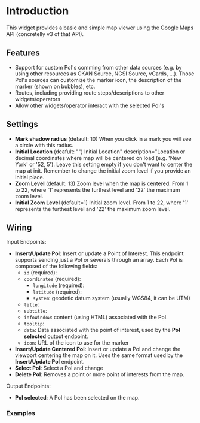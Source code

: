 # Introduction

This widget provides a basic and simple map viewer using the Google Maps API
(concretelly v3 of that API).

## Features

* Support for custom PoI's comming from other data sources (e.g. by using other
  resources as CKAN Source, NGSI Source, vCards, ...). Those PoI's sources can
  customize the marker icon, the description of the marker (shown on bubbles),
  etc.
* Routes, including providing route steps/descriptions to other
  widgets/operators
* Allow other widgets/operator interact with the selected PoI's

## Settings

- **Mark shadow radius** (default: 10) When you click in a mark you will see a
  circle with this radius.
- **Initial Location** (deafult: "") Initial Location" description="Location or
  decimal coordinates where map will be centered on load (e.g. 'New York' or
  '52, 5'). Leave this setting empty if you don't want to center the map at
  init. Remember to change the initial zoom level if you provide an initial
  place.
- **Zoom Level** (default: 13) Zoom level when the map is centered. From 1 to
  22, where '1' represents the furthest level and '22' the maximum zoom level.
- **Initial Zoom Level** (default=1) Initial zoom level. From 1 to 22, where '1'
  represents the furthest level and '22' the maximum zoom level.

## Wiring

Input Endpoints:

- **Insert/Update PoI**: Insert or update a Point of Interest. This endpoint
  supports sending just a PoI or severals through an array. Each PoI is composed
  of the following fields:
    - `id` (required):
    - `coordinates` (required):
        - `longitude` (required):
		- `latitude` (required):
        - `system`: geodetic datum system (usually WGS84, it can be UTM)
	- `title`:
    - `subtitle`:
    - `infoWindow`: content (using HTML) associated with the PoI.
    - `tooltip`: 
    - `data`: Data associated with the point of interest, used by the **PoI
      selected** output endpoint.
    - `icon`: URL of the icon to use for the marker
- **Insert/Update Centered PoI**: Insert or update a PoI and change the viewport
  centering the map on it. Uses the same format used by the **Insert/Update PoI**
  endpoint.
- **Select PoI**: Select a PoI and change
- **Delete PoI**: Removes a point or more point of interests from the map.

Output Endpoints:

- **PoI selected**: A PoI has been selected on the map.

### Examples
